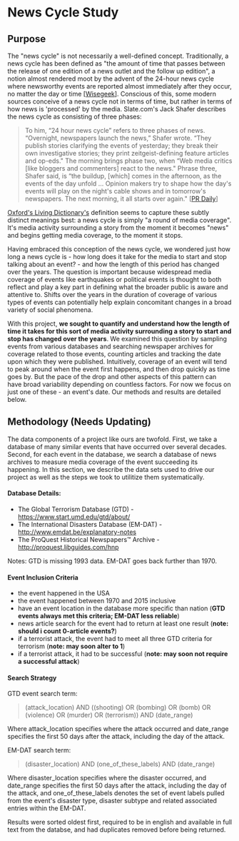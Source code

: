 
# News Cycle Study

## Purpose

The "news cycle" is not necessarily a well-defined concept. Traditionally, a news cycle has been defined as "the amount of time that passes between the release of one edition of a news outlet and the follow up edition", a notion almost rendered moot by the advent of the 24-hour news cycle where newsworthy events are reported almost immediately after they occur, no matter the day or time [[Wisegeek](http://www.wisegeek.com/what-is-a-news-cycle.htm)]. Conscious of this, some modern sources conceive of a news cycle not in terms of time, but rather in terms of how news is 'processed' by the media. Slate.com's Jack Shafer describes the news cycle as consisting of three phases: 

> To him, “24 hour news cycle” refers to three phases of news. “Overnight, newspapers launch the news,” Shafer wrote. “They publish stories clarifying the events of yesterday; they break their own investigative stories; they print zeitgeist-defining feature articles and op-eds." The morning brings phase two, when “Web media critics [like bloggers and commenters] react to the news." Phrase three, Shafer said, is “the buildup, [which] comes in the afternoon, as the events of the day unfold … Opinion makers try to shape how the day's events will play on the night's cable shows and in tomorrow's newspapers. The next morning, it all starts over again." [[PR Daily](https://www.prdaily.com/Main/Articles/What_does_24_hour_news_cycle_actually_mean_222.aspx)]

[Oxford's Living Dictionary's](https://en.oxforddictionaries.com/definition/news_cycle) definition seems to capture these subtly distinct meanings best: a news cycle is simply "a round of media coverage". It's media activity surrounding a story from the moment it becomes "news" and begins getting media coverage, to the moment it stops. 

Having embraced this conception of the news cycle, we wondered just how long a news cycle is - how long does it take for the media to start and stop talking about an event? - and how the length of this period has changed over the years. The question is important because widespread media coverage of events like earthquakes or political events is thought to both reflect and play a key part in defining what the broader public is aware and attentive to. Shifts over the years in the duration of coverage of various types of events can potentially help explain concomitant changes in a broad variety of social phenomena. 

With this project, **we sought to quantify and understand how the length of time it takes for this sort of media activity surrounding a story to start and stop has changed over the years**. We examined this question by sampling events from various databases and searching newspaper archives for coverage related to those events, counting articles and tracking the date upon which they were published. Intuitively, coverage of an event will tend to peak around when the event first happens, and then drop quickly as time goes by. But the pace of the drop and other aspects of this pattern can have broad variability depending on countless factors. For now we focus on just one of these - an event's date. Our methods and results are detailed below.

## Methodology (Needs Updating)

The data components of a project like ours are twofold. First, we take a database of many similar events that have occurred over several decades. Second, for each event in the database, we search a database of news archives to measure media coverage of the event succeeding its happening. In this section, we describe the data sets used to drive our project as well as the steps we took to utilitize them systematically.

#### Database Details:
- The Global Terrorism Database (GTD) - https://www.start.umd.edu/gtd/about/
- The International Disasters Database (EM-DAT) - http://www.emdat.be/explanatory-notes
- The ProQuest Historical Newspapers™ Archive - http://proquest.libguides.com/hnp

Notes: GTD is missing 1993 data. EM-DAT goes back further than 1970.

#### Event Inclusion Criteria
- the event happened in the USA
- the event happened between 1970 and 2015 inclusive
- have an event location in the database more specific than nation (**GTD events always met this criteria; EM-DAT less reliable**)
- news article search for the event had to return at least one result (**note: should i count 0-article events?**)
- if a terrorist attack, the event had to meet all three GTD criteria for terrorism (**note: may soon alter to 1**)
- if a terrorist attack, it had to be successful (**note: may soon not require a successful attack**)

#### Search Strategy
GTD event search term:
> (attack_location) AND ((shooting) OR (bombing) OR (bomb) OR (violence) OR (murder) OR (terrorism)) AND (date_range)

Where attack_location specifies where the attack occurred and date_range specifies the first 50 days after the attack, including the day of the attack.

EM-DAT search term:
> (disaster_location) AND (one_of_these_labels) AND (date_range)

Where disaster_location specifies where the disaster occurred, and date_range specifies the first 50 days after the attack, including the day of the attack, and one_of_these_labels denotes the set of event labels pulled from the event's disaster type, disaster subtype and related associated entries within the EM-DAT.

Results were sorted oldest first, required to be in english and available in full text from the databse, and had duplicates removed before being returned. 
